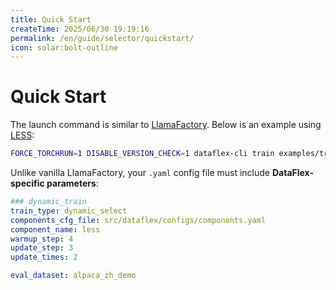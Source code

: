 ```yaml
---
title: Quick Start
createTime: 2025/06/30 19:19:16
permalink: /en/guide/selector/quickstart/
icon: solar:bolt-outline
---
```


# Quick Start

The launch command is similar to [LlamaFactory](https://github.com/hiyouga/LLaMA-Factory). Below is an example using [LESS](https://arxiv.org/abs/2402.04333):

```bash
FORCE_TORCHRUN=1 DISABLE_VERSION_CHECK=1 dataflex-cli train examples/train_lora/selectors/less.yaml
```

Unlike vanilla LlamaFactory, your `.yaml` config file must include **DataFlex-specific parameters**:

```yaml
### dynamic_train
train_type: dynamic_select
components_cfg_file: src/dataflex/configs/components.yaml
component_name: less
warmup_step: 4
update_step: 3
update_times: 2

eval_dataset: alpaca_zh_demo
```